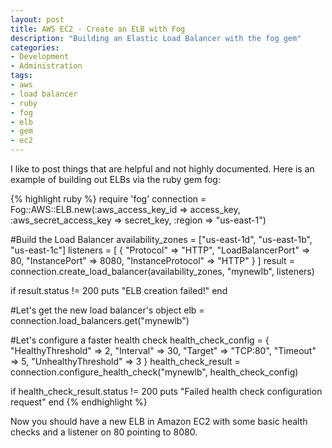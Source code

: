```yaml
---
layout: post
title: AWS EC2 - Create an ELB with Fog
description: "Building an Elastic Load Balancer with the fog gem"
categories:
- Development
- Administration
tags:
- aws
- load balancer
- ruby
- fog
- elb
- gem
- ec2
---
```

<p>I like to post things that are helpful and not highly documented.  Here is an example of building out ELBs via the ruby gem fog:</p>

{% highlight ruby %}
require 'fog'
connection = Fog::AWS::ELB.new(:aws_access_key_id => access_key, :aws_secret_access_key => secret_key, :region => "us-east-1")

#Build the Load Balancer
availability_zones = ["us-east-1d", "us-east-1b", "us-east-1c"]
listeners = [ { "Protocol" => "HTTP", "LoadBalancerPort" => 80, "InstancePort" => 8080, "InstanceProtocol" => "HTTP" } ]
result = connection.create_load_balancer(availability_zones, "mynewlb", listeners)

if result.status != 200
  puts "ELB creation failed!"
end

#Let's get the new load balancer's object
elb = connection.load_balancers.get("mynewlb")

#Let's configure a faster health check
health_check_config = { "HealthyThreshold" => 2, "Interval" => 30, "Target" => "TCP:80", "Timeout" => 5, "UnhealthyThreshold" => 3 }
health_check_result = connection.configure_health_check("mynewlb", health_check_config)

if health_check_result.status != 200
  puts "Failed health check configuration request"
end
{% endhighlight %}

<p>Now you should have a new ELB in Amazon EC2 with some basic health checks and a listener on 80 pointing to 8080.</p>
